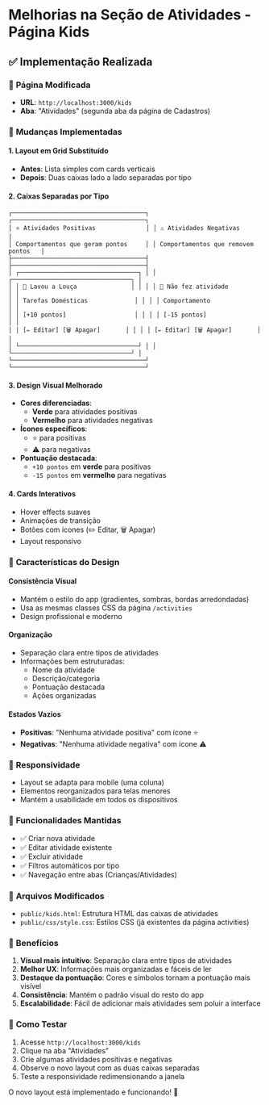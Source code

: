 # Melhorias na Seção de Atividades - Página Kids

## ✅ Implementação Realizada

### 🎯 **Página Modificada**
- **URL**: `http://localhost:3000/kids`
- **Aba**: "Atividades" (segunda aba da página de Cadastros)

### 🔄 **Mudanças Implementadas**

#### 1. **Layout em Grid Substituído**
- **Antes**: Lista simples com cards verticais
- **Depois**: Duas caixas lado a lado separadas por tipo

#### 2. **Caixas Separadas por Tipo**
```
┌─────────────────────────────────────┐ ┌─────────────────────────────────────┐
│ ⭐ Atividades Positivas              │ │ ⚠️ Atividades Negativas              │
│ Comportamentos que geram pontos     │ │ Comportamentos que removem pontos   │
├─────────────────────────────────────┤ ├─────────────────────────────────────┤
│ ┌─────────────────────────────────┐ │ │ ┌─────────────────────────────────┐ │
│ │ 🧹 Lavou a Louça               │ │ │ │ 🚫 Não fez atividade            │ │
│ │ Tarefas Domésticas             │ │ │ │ Comportamento                   │ │
│ │ [+10 pontos]                   │ │ │ │ [-15 pontos]                    │ │
│ │ [✏️ Editar] [🗑️ Apagar]       │ │ │ │ [✏️ Editar] [🗑️ Apagar]       │ │
│ └─────────────────────────────────┘ │ │ └─────────────────────────────────┘ │
└─────────────────────────────────────┘ └─────────────────────────────────────┘
```

#### 3. **Design Visual Melhorado**
- **Cores diferenciadas**:
  - **Verde** para atividades positivas
  - **Vermelho** para atividades negativas
- **Ícones específicos**:
  - ⭐ para positivas
  - ⚠️ para negativas
- **Pontuação destacada**:
  - `+10 pontos` em **verde** para positivas
  - `-15 pontos` em **vermelho** para negativas

#### 4. **Cards Interativos**
- Hover effects suaves
- Animações de transição
- Botões com ícones (✏️ Editar, 🗑️ Apagar)
- Layout responsivo

### 🎨 **Características do Design**

#### **Consistência Visual**
- Mantém o estilo do app (gradientes, sombras, bordas arredondadas)
- Usa as mesmas classes CSS da página `/activities`
- Design profissional e moderno

#### **Organização**
- Separação clara entre tipos de atividades
- Informações bem estruturadas:
  - Nome da atividade
  - Descrição/categoria
  - Pontuação destacada
  - Ações organizadas

#### **Estados Vazios**
- **Positivas**: "Nenhuma atividade positiva" com ícone ⭐
- **Negativas**: "Nenhuma atividade negativa" com ícone ⚠️

### 📱 **Responsividade**
- Layout se adapta para mobile (uma coluna)
- Elementos reorganizados para telas menores
- Mantém a usabilidade em todos os dispositivos

### 🔧 **Funcionalidades Mantidas**
- ✅ Criar nova atividade
- ✅ Editar atividade existente
- ✅ Excluir atividade
- ✅ Filtros automáticos por tipo
- ✅ Navegação entre abas (Crianças/Atividades)

### 📂 **Arquivos Modificados**
- `public/kids.html`: Estrutura HTML das caixas de atividades
- `public/css/style.css`: Estilos CSS (já existentes da página activities)

### 🎯 **Benefícios**

1. **Visual mais intuitivo**: Separação clara entre tipos de atividades
2. **Melhor UX**: Informações mais organizadas e fáceis de ler
3. **Destaque da pontuação**: Cores e símbolos tornam a pontuação mais visível
4. **Consistência**: Mantém o padrão visual do resto do app
5. **Escalabilidade**: Fácil de adicionar mais atividades sem poluir a interface

### 🚀 **Como Testar**

1. Acesse `http://localhost:3000/kids`
2. Clique na aba "Atividades"
3. Crie algumas atividades positivas e negativas
4. Observe o novo layout com as duas caixas separadas
5. Teste a responsividade redimensionando a janela

O novo layout está implementado e funcionando! 🎉 